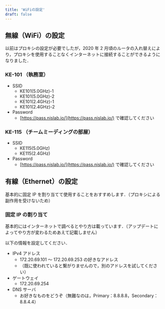 ```yaml
---
title: 'WiFiの設定'
draft: false
---
```


## 無線（WiFi）の設定

以前はプロキシの設定が必要でしたが，2020 年 2 月頃のルータの入れ替えにより，プロキシを使用することなくインターネットに接続することができるようになりました．

### KE-101 （執務室）

- SSID
  - KE101(5.0GHz)-1
  - KE101(5.0GHz)-2
  - KE101(2.4GHz)-1
  - KE101(2.4GHz)-2
- Password
  - [https://pass.nislab.io/](https://pass.nislab.io/) で確認してください

### KE-115 （チームミーディングの部屋）

- SSID
  - KE115(5.0GHz)
  - KE115(2.4GHz)
- Password
  - [https://pass.nislab.io/](https://pass.nislab.io/) で確認してください

## 有線（Ethernet）の設定

基本的に固定 IP を割り当てて使用することをおすすめします．（プロキシによる副作用を受けないため）

### 固定 IP の割り当て

基本的にはインターネットで調べるとやり方は載っています．（アップデートによってやり方が変わるためあえて記載しません）

以下の情報を設定してください．

- IPv4 アドレス
  - 172.20.69.101 〜 172.20.69.253 の好きなアドレス
  - （既に使われていると繋がりませんので，別のアドレスを試してください）
- ゲートウェイ
  - 172.20.69.254
- DNS サーバ
  - お好きなものをどうぞ（無難なのは，Primary：8.8.8.8，Secondary：8.8.4.4）

